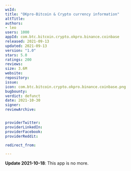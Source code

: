 ```yaml
---
wsId: 
title: "OKpro-Bitcoin & Crypto currency information"
altTitle: 
authors:
- leo
users: 1000
appId: com.btc.bitcoin.crypto.okpro.binance.coinbase
released: 2021-09-13
updated: 2021-09-13
version: "1.0"
stars: 5.0
ratings: 200
reviews: 
size: 3.6M
website: 
repository: 
issue: 
icon: com.btc.bitcoin.crypto.okpro.binance.coinbase.png
bugbounty: 
verdict: defunct
date: 2021-10-30
signer: 
reviewArchive:


providerTwitter: 
providerLinkedIn: 
providerFacebook: 
providerReddit: 

redirect_from:

---
```



**Update 2021-10-18**: This app is no more.


